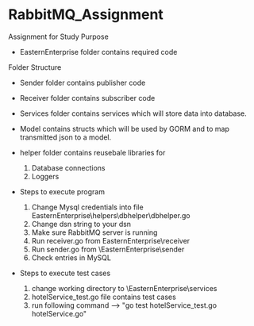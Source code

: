 # RabbitMQ_Assignment
Assignment for Study Purpose

- EasternEnterprise folder contains required code

Folder Structure
 - Sender folder contains publisher code
 - Receiver folder contains subscriber code
 - Services folder contains services which will store data into database.
 - Model contains structs which will be used by GORM and to map transmitted json to a model.
 - helper folder contains reusebale libraries for
    1. Database connections
    2. Loggers
  
 
- Steps to execute program  
   1. Change Mysql credentials into file EasternEnterprise\helpers\dbhelper\dbhelper.go
   2. Change dsn string to your dsn
   3. Make sure RabbitMQ server is running
   4. Run receiver.go from EasternEnterprise\receiver
   5. Run sender.go from \EasternEnterprise\sender
   4. Check entries in MySQL

- Steps to execute test cases
  1. change working directory to \EasternEnterprise\services
  2. hotelService_test.go file contains test cases
  3. run following command --> "go test hotelService_test.go hotelService.go"
  
 
